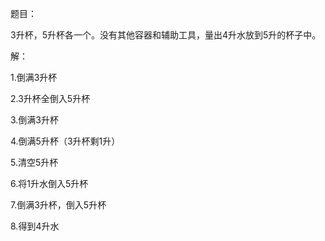 题目：

3升杯，5升杯各一个。没有其他容器和辅助工具，量出4升水放到5升的杯子中。

解：

1.倒满3升杯

2.3升杯全倒入5升杯

3.倒满3升杯

4.倒满5升杯（3升杯剩1升）

5.清空5升杯

6.将1升水倒入5升杯

7.倒满3升杯，倒入5升杯

8.得到4升水